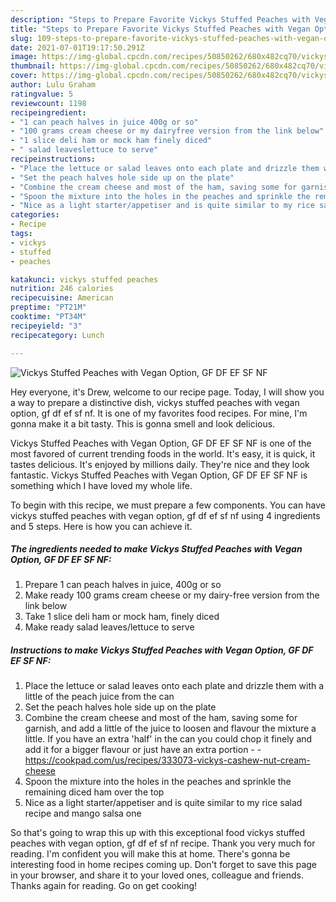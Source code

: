 ```yaml
---
description: "Steps to Prepare Favorite Vickys Stuffed Peaches with Vegan Option, GF DF EF SF NF"
title: "Steps to Prepare Favorite Vickys Stuffed Peaches with Vegan Option, GF DF EF SF NF"
slug: 109-steps-to-prepare-favorite-vickys-stuffed-peaches-with-vegan-option-gf-df-ef-sf-nf
date: 2021-07-01T19:17:50.291Z
image: https://img-global.cpcdn.com/recipes/50850262/680x482cq70/vickys-stuffed-peaches-with-vegan-option-gf-df-ef-sf-nf-recipe-main-photo.jpg
thumbnail: https://img-global.cpcdn.com/recipes/50850262/680x482cq70/vickys-stuffed-peaches-with-vegan-option-gf-df-ef-sf-nf-recipe-main-photo.jpg
cover: https://img-global.cpcdn.com/recipes/50850262/680x482cq70/vickys-stuffed-peaches-with-vegan-option-gf-df-ef-sf-nf-recipe-main-photo.jpg
author: Lulu Graham
ratingvalue: 5
reviewcount: 1198
recipeingredient:
- "1 can peach halves in juice 400g or so"
- "100 grams cream cheese or my dairyfree version from the link below"
- "1 slice deli ham or mock ham finely diced"
- " salad leaveslettuce to serve"
recipeinstructions:
- "Place the lettuce or salad leaves onto each plate and drizzle them with a little of the peach juice from the can"
- "Set the peach halves hole side up on the plate"
- "Combine the cream cheese and most of the ham, saving some for garnish, and add a little of the juice to loosen and flavour the mixture a little. If you have an extra &#39;half&#39; in the can you could chop it finely and add it for a bigger flavour or just have an extra portion  https://cookpad.com/us/recipes/333073-vickys-cashew-nut-cream-cheese"
- "Spoon the mixture into the holes in the peaches and sprinkle the remaining diced ham over the top"
- "Nice as a light starter/appetiser and is quite similar to my rice salad recipe and mango salsa one"
categories:
- Recipe
tags:
- vickys
- stuffed
- peaches

katakunci: vickys stuffed peaches 
nutrition: 246 calories
recipecuisine: American
preptime: "PT21M"
cooktime: "PT34M"
recipeyield: "3"
recipecategory: Lunch

---
```



![Vickys Stuffed Peaches with Vegan Option, GF DF EF SF NF](https://img-global.cpcdn.com/recipes/50850262/680x482cq70/vickys-stuffed-peaches-with-vegan-option-gf-df-ef-sf-nf-recipe-main-photo.jpg)

Hey everyone, it's Drew, welcome to our recipe page. Today, I will show you a way to prepare a distinctive dish, vickys stuffed peaches with vegan option, gf df ef sf nf. It is one of my favorites food recipes. For mine, I'm gonna make it a bit tasty. This is gonna smell and look delicious.



Vickys Stuffed Peaches with Vegan Option, GF DF EF SF NF is one of the most favored of current trending foods in the world. It's easy, it is quick, it tastes delicious. It's enjoyed by millions daily. They're nice and they look fantastic. Vickys Stuffed Peaches with Vegan Option, GF DF EF SF NF is something which I have loved my whole life.


To begin with this recipe, we must prepare a few components. You can have vickys stuffed peaches with vegan option, gf df ef sf nf using 4 ingredients and 5 steps. Here is how you can achieve it.

<!--inarticleads1-->

##### The ingredients needed to make Vickys Stuffed Peaches with Vegan Option, GF DF EF SF NF:

1. Prepare 1 can peach halves in juice, 400g or so
1. Make ready 100 grams cream cheese or my dairy-free version from the link below
1. Take 1 slice deli ham or mock ham, finely diced
1. Make ready  salad leaves/lettuce to serve




<!--inarticleads2-->

##### Instructions to make Vickys Stuffed Peaches with Vegan Option, GF DF EF SF NF:

1. Place the lettuce or salad leaves onto each plate and drizzle them with a little of the peach juice from the can
1. Set the peach halves hole side up on the plate
1. Combine the cream cheese and most of the ham, saving some for garnish, and add a little of the juice to loosen and flavour the mixture a little. If you have an extra &#39;half&#39; in the can you could chop it finely and add it for a bigger flavour or just have an extra portion -  - https://cookpad.com/us/recipes/333073-vickys-cashew-nut-cream-cheese
1. Spoon the mixture into the holes in the peaches and sprinkle the remaining diced ham over the top
1. Nice as a light starter/appetiser and is quite similar to my rice salad recipe and mango salsa one




So that's going to wrap this up with this exceptional food vickys stuffed peaches with vegan option, gf df ef sf nf recipe. Thank you very much for reading. I'm confident you will make this at home. There's gonna be interesting food in home recipes coming up. Don't forget to save this page in your browser, and share it to your loved ones, colleague and friends. Thanks again for reading. Go on get cooking!
